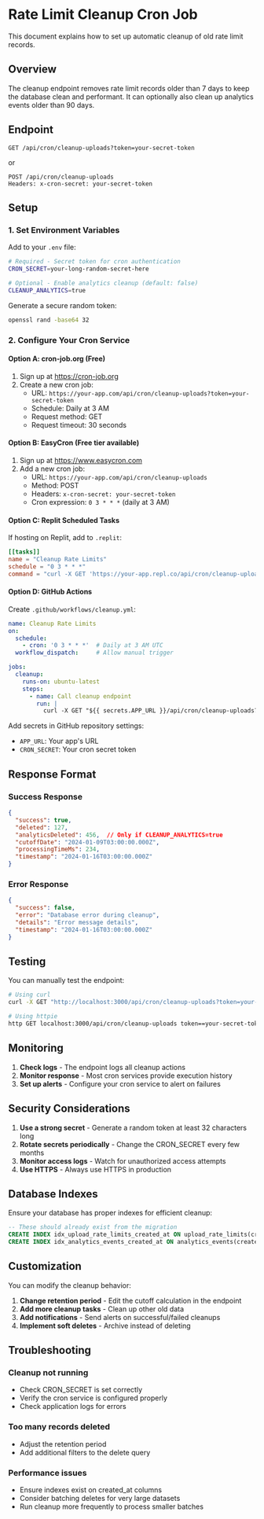 # Rate Limit Cleanup Cron Job

This document explains how to set up automatic cleanup of old rate limit records.

## Overview

The cleanup endpoint removes rate limit records older than 7 days to keep the database clean and performant. It can optionally also clean up analytics events older than 90 days.

## Endpoint

```
GET /api/cron/cleanup-uploads?token=your-secret-token
```

or

```
POST /api/cron/cleanup-uploads
Headers: x-cron-secret: your-secret-token
```

## Setup

### 1. Set Environment Variables

Add to your `.env` file:

```bash
# Required - Secret token for cron authentication
CRON_SECRET=your-long-random-secret-here

# Optional - Enable analytics cleanup (default: false)
CLEANUP_ANALYTICS=true
```

Generate a secure random token:
```bash
openssl rand -base64 32
```

### 2. Configure Your Cron Service

#### Option A: cron-job.org (Free)

1. Sign up at https://cron-job.org
2. Create a new cron job:
   - URL: `https://your-app.com/api/cron/cleanup-uploads?token=your-secret-token`
   - Schedule: Daily at 3 AM
   - Request method: GET
   - Request timeout: 30 seconds

#### Option B: EasyCron (Free tier available)

1. Sign up at https://www.easycron.com
2. Add a new cron job:
   - URL: `https://your-app.com/api/cron/cleanup-uploads`
   - Method: POST
   - Headers: `x-cron-secret: your-secret-token`
   - Cron expression: `0 3 * * *` (daily at 3 AM)

#### Option C: Replit Scheduled Tasks

If hosting on Replit, add to `.replit`:

```toml
[[tasks]]
name = "Cleanup Rate Limits"
schedule = "0 3 * * *"
command = "curl -X GET 'https://your-app.repl.co/api/cron/cleanup-uploads?token=your-secret-token'"
```

#### Option D: GitHub Actions

Create `.github/workflows/cleanup.yml`:

```yaml
name: Cleanup Rate Limits
on:
  schedule:
    - cron: '0 3 * * *'  # Daily at 3 AM UTC
  workflow_dispatch:     # Allow manual trigger

jobs:
  cleanup:
    runs-on: ubuntu-latest
    steps:
      - name: Call cleanup endpoint
        run: |
          curl -X GET "${{ secrets.APP_URL }}/api/cron/cleanup-uploads?token=${{ secrets.CRON_SECRET }}"
```

Add secrets in GitHub repository settings:
- `APP_URL`: Your app's URL
- `CRON_SECRET`: Your cron secret token

## Response Format

### Success Response
```json
{
  "success": true,
  "deleted": 127,
  "analyticsDeleted": 456,  // Only if CLEANUP_ANALYTICS=true
  "cutoffDate": "2024-01-09T03:00:00.000Z",
  "processingTimeMs": 234,
  "timestamp": "2024-01-16T03:00:00.000Z"
}
```

### Error Response
```json
{
  "success": false,
  "error": "Database error during cleanup",
  "details": "Error message details",
  "timestamp": "2024-01-16T03:00:00.000Z"
}
```

## Testing

You can manually test the endpoint:

```bash
# Using curl
curl -X GET "http://localhost:3000/api/cron/cleanup-uploads?token=your-secret-token"

# Using httpie
http GET localhost:3000/api/cron/cleanup-uploads token==your-secret-token
```

## Monitoring

1. **Check logs** - The endpoint logs all cleanup actions
2. **Monitor response** - Most cron services provide execution history
3. **Set up alerts** - Configure your cron service to alert on failures

## Security Considerations

1. **Use a strong secret** - Generate a random token at least 32 characters long
2. **Rotate secrets periodically** - Change the CRON_SECRET every few months
3. **Monitor access logs** - Watch for unauthorized access attempts
4. **Use HTTPS** - Always use HTTPS in production

## Database Indexes

Ensure your database has proper indexes for efficient cleanup:

```sql
-- These should already exist from the migration
CREATE INDEX idx_upload_rate_limits_created_at ON upload_rate_limits(created_at);
CREATE INDEX idx_analytics_events_created_at ON analytics_events(created_at);
```

## Customization

You can modify the cleanup behavior:

1. **Change retention period** - Edit the cutoff calculation in the endpoint
2. **Add more cleanup tasks** - Clean up other old data
3. **Add notifications** - Send alerts on successful/failed cleanups
4. **Implement soft deletes** - Archive instead of deleting

## Troubleshooting

### Cleanup not running
- Check CRON_SECRET is set correctly
- Verify the cron service is configured properly
- Check application logs for errors

### Too many records deleted
- Adjust the retention period
- Add additional filters to the delete query

### Performance issues
- Ensure indexes exist on created_at columns
- Consider batching deletes for very large datasets
- Run cleanup more frequently to process smaller batches